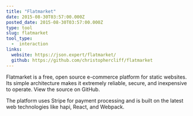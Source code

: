 ```yaml
---
title: "Flatmarket"
date: 2015-08-30T03:57:00.000Z
posted_date: 2015-08-30T03:57:00.000Z
type: tool
slug: flatmarket
tool_type: 
  -  interaction
links:
  website: https://json.expert/flatmarket/
  github: https://github.com/christophercliff/flatmarket
---
```

Flatmarket is a free, open source e-commerce platform for static websites. Its simple architecture makes it extremely reliable, secure, and inexpensive to operate. View the source on GitHub.

The platform uses Stripe for payment processing and is built on the latest web technologies like hapi, React, and Webpack.




